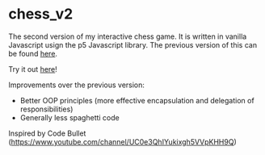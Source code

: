 # chess_v2

The second version of my interactive chess game. It is written in vanilla Javascript usign the p5 Javascript library. The previous version of this can be found [here](https://github.com/munjoonteo/chess).

Try it out [here](https://munjoonteo.github.io/chess_v2/)!

Improvements over the previous version:

- Better OOP principles (more effective encapsulation and delegation of responsibilities)
- Generally less spaghetti code

Inspired by Code Bullet (<https://www.youtube.com/channel/UC0e3QhIYukixgh5VVpKHH9Q>)
